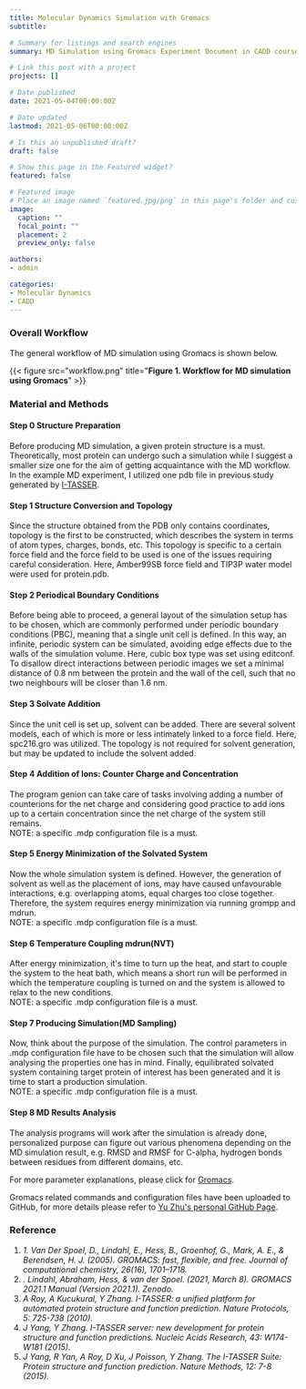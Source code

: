 ```yaml
---
title: Molecular Dynamics Simulation with Gromacs
subtitle: 

# Summary for listings and search engines
summary: MD Simulation using Gromacs Experiment Document in CADD course

# Link this post with a project
projects: []

# Date published
date: 2021-05-04T00:00:00Z

# Date updated
lastmod: 2021-05-06T00:00:00Z

# Is this an unpublished draft?
draft: false

# Show this page in the Featured widget?
featured: false

# Featured image
# Place an image named `featured.jpg/png` in this page's folder and customize its options here.
image:
  caption: ""
  focal_point: ""
  placement: 2
  preview_only: false

authors:
- admin

categories:
- Molecular Dynamics
- CADD
---
```


### Overall Workflow

The general workflow of MD simulation using Gromacs is shown below.  

{{< figure src="workflow.png" title="**Figure 1. Workflow for MD simulation using Gromacs**" >}}

  
### Material and Methods

#### Step 0 Structure Preparation

Before producing MD simulation, a given protein structure is a must. Theoretically, most protein can undergo such a simulation while I suggest a smaller size one for the aim of getting acquaintance with the MD workflow. In the example MD experiment, I utilized one pdb file in previous study generated by [I-TASSER](https://zhanglab.ccmb.med.umich.edu/I-TASSER).

#### Step 1 Structure Conversion and Topology

Since the structure obtained from the PDB only contains coordinates, topology is the first to be constructed, which describes the system in terms of atom types, charges, bonds, etc. This topology is specific to a certain force field and the force field to be used is one of the issues requiring careful consideration. Here, Amber99SB force field and TIP3P water model were used for protein.pdb.


#### Step 2 Periodical Boundary Conditions

Before being able to proceed, a general layout of the simulation setup has to be chosen, which are commonly performed under periodic boundary conditions (PBC), meaning that a single unit cell is defined. In this way, an infinite, periodic system can be simulated, avoiding edge effects due to the walls of the simulation volume. Here, cubic box type was set using editconf. To disallow direct interactions between periodic images we set a minimal distance of 0.8 nm between the protein and the wall of the cell, such that no two neighbours will be closer than 1.6 nm.


#### Step 3 Solvate Addition

Since the unit cell is set up, solvent can be added. There are several solvent models, each of which is more or less intimately linked to a force field. Here, spc216.gro was utilized. The topology is not required for solvent generation, but may be updated to include the solvent added.


#### Step 4 Addition of Ions: Counter Charge and Concentration

The program genion can take care of tasks involving adding a number of counterions for the net charge and considering good practice to add ions up to a certain concentration since the net charge of the system still remains.   
NOTE: a specific .mdp configuration file is a must.


#### Step 5 Energy Minimization of the Solvated System

Now the whole simulation system is defined. However, the generation of solvent as well as the placement of ions, may have caused unfavourable interactions, e.g. overlapping atoms, equal charges too close together. Therefore, the system requires energy minimization via running grompp and mdrun.  
NOTE: a specific .mdp configuration file is a must.


#### Step 6 Temperature Coupling mdrun(NVT)

After energy minimization, it's time to turn up the heat, and start to couple the system to the heat bath, which means a short run will be performed in which the temperature coupling is turned on and the system is allowed to relax to the new conditions.  
NOTE: a specific .mdp configuration file is a must.


#### Step 7 Producing Simulation(MD Sampling)

Now, think about the purpose of the simulation. The control parameters in .mdp configuration file have to be chosen such that the simulation will allow analysing the properties one has in mind. Finally, equilibrated solvated system containing target protein of interest has been generated and it is time to start a production simulation.   
NOTE: a specific .mdp configuration file is a must.


#### Step 8 MD Results Analysis

The analysis programs will work after the simulation is already done, personalized purpose can figure out various phenomena depending on the MD simulation result, e.g. RMSD and RMSF for C-alpha, hydrogen bonds between residues from different domains, etc.


For more parameter explanations, please click for [Gromacs](http://www.gromacs.org/).

Gromacs related commands and configuration files have been uploaded to GitHub, for more details please refer to [Yu Zhu's personal GitHub Page](https://github.com/JudeYu99/CADD).
  

### Reference
1.	_1.  Van Der Spoel, D., Lindahl, E., Hess, B., Groenhof, G., Mark, A. E., & Berendsen, H. J. (2005). GROMACS: fast, flexible, and free. Journal of computational chemistry, 26(16), 1701–1718._
2.	_.  Lindahl, Abraham, Hess, & van der Spoel. (2021, March 8). GROMACS 2021.1 Manual (Version 2021.1). Zenodo._
3.	_A Roy, A Kucukural, Y Zhang. I-TASSER: a unified platform for automated protein structure and function prediction. Nature Protocols, 5: 725-738 (2010)._
4.	_J Yang, Y Zhang. I-TASSER server: new development for protein structure and function predictions. Nucleic Acids Research, 43: W174-W181 (2015)._
5.	_J Yang, R Yan, A Roy, D Xu, J Poisson, Y Zhang. The I-TASSER Suite: Protein structure and function prediction. Nature Methods, 12: 7-8 (2015)._


